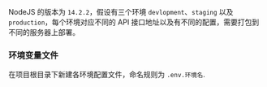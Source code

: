NodeJS 的版本为 `14.2.2`，假设有三个环境 `devlopment`、`staging` 以及 `production`，每个环境对应不同的 API 接口地址以及有不同的配置，需要打包到不同的服务器上部署。

### 环境变量文件

在项目根目录下新建各环境配置文件，命名规则为 `.env.环境名`.

```
```
